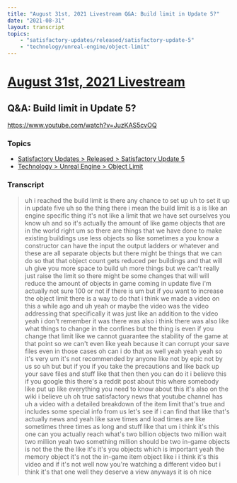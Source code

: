 ```yaml
---
title: "August 31st, 2021 Livestream Q&A: Build limit in Update 5?"
date: "2021-08-31"
layout: transcript
topics:
    - "satisfactory-updates/released/satisfactory-update-5"
    - "technology/unreal-engine/object-limit"
---
```

# [August 31st, 2021 Livestream](../2021-08-31.md)
## Q&A: Build limit in Update 5?
https://www.youtube.com/watch?v=JuzKAS5cvOQ

### Topics
* [Satisfactory Updates > Released > Satisfactory Update 5](../topics/satisfactory-updates/released/satisfactory-update-5.md)
* [Technology > Unreal Engine > Object Limit](../topics/technology/unreal-engine/object-limit.md)

### Transcript

> uh i reached the build limit is there any chance to set up uh to set it up in update five uh so the thing there i mean the build limit is a is like an engine specific thing it's not like a limit that we have set ourselves you know uh and so it's actually the amount of like game objects that are in the world right um so there are things that we have done to make existing buildings use less objects so like sometimes a you know a constructor can have the input the output ladders or whatever and these are all separate objects but there might be things that we can do so that that object count gets reduced per buildings and that will uh give you more space to build uh more things but we can't really just raise the limit so there might be some changes that will will reduce the amount of objects in game coming in update five i'm actually not sure 100 or not if there is um but if you want to increase the object limit there is a way to do that i think we made a video on this a while ago and uh yeah or maybe the video was the video addressing that specifically it was just like an addition to the video yeah i don't remember it was there was also i think there was also like what things to change in the confines but the thing is even if you change that limit like we cannot guarantee the stability of the game at that point so we can't even like yeah because it can corrupt your save files even in those cases oh can i do that as well yeah yeah yeah so it's very um it's not recommended by anyone like not by epic not by us so uh but but if you if you take the precautions and like back up your save files and stuff like that then then you can do it i believe this if you google this there's a reddit post about this where somebody like put up like everything you need to know about this it's also on the wiki i believe uh oh true satisfactory news that youtube channel has uh a video with a detailed breakdown of the item limit that's true and includes some special info from us let's see if i can find that like that's actually news and yeah like save times and load times are like sometimes three times as long and stuff like that um i think it's this one can you actually reach what's two billion objects two million wait two million yeah two something million should be two in-game objects is not the the the like it's it's you objects which is important yeah the memory object it's not the in-game item object like i i think it's this video and if it's not well now you're watching a different video but i think it's that one well they deserve a view anyways it is oh nice

